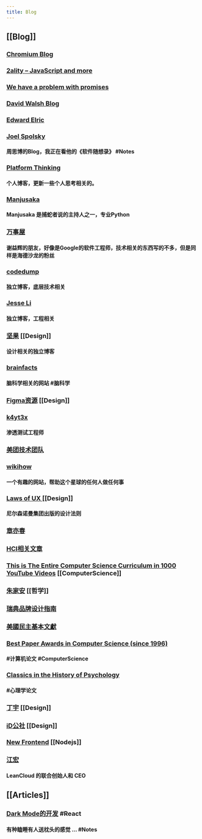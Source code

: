 ```yaml
---
title: Blog
---
```


## [[Blog]]
### [Chromium Blog](https://blog.chromium.org/)
### [2ality – JavaScript and more](https://2ality.com/)
### [We have a problem with promises](https://pouchdb.com/2015/05/18/we-have-a-problem-with-promises.html)
### [David Walsh Blog ](https://davidwalsh.name/)
### [Edward Elric](https://edward40.com/)
### [Joel Spolsky](https://www.joelonsoftware.com/)
#### 周思博的Blog，我正在看他的《软件随想录》 #Notes
### [Platform Thinking](https://pt.plus/)
#### 个人博客，更新一些个人思考相关的。
### [Manjusaka](https://manjusaka.itscoder.com/)
#### Manjusaka 是捕蛇者说的主持人之一，专业Python
### [万事屋](https://tcya.xyz/)
#### 谢益辉的朋友，好像是Google的软件工程师，技术相关的东西写的不多，但是同样是海德沙龙的粉丝
### [codedump](https://www.codedump.info/)
#### 独立博客，底层技术相关
### [Jesse Li](https://blog.jse.li/)
#### 独立博客，工程相关
### [坚果](https://pandaqr.github.io/) [[Design]]
#### 设计相关的独立博客
### [brainfacts](https://www.brainfacts.org/)
#### 脑科学相关的网站 #脑科学
### [Figma资源](https://figma.cool/) [[Design]]
### [k4yt3x](https://k4yt3x.com/about/)
#### 渗透测试工程师
### [美团技术团队](https://tech.meituan.com/)
### [wikihow](https://zh.wikihow.com/%E9%A6%96%E9%A1%B5)
#### 一个有趣的网站，帮助这个星球的任何人做任何事
### [Laws of UX ](https://lawsofux.com/) [[Design]]
#### 尼尔森诺曼集团出版的设计法则
### [章亦春](https://blog.openresty.com.cn/cn/authors/%E7%AB%A0%E4%BA%A6%E6%98%A5/)
### [HCI相关文章](https://www.douban.com/group/topic/121060767/?dt_dapp=1)
### [This is The Entire Computer Science Curriculum in 1000 YouTube Videos](https://laconicml.com/computer-science-curriculum-youtube-videos/) [[ComputerScience]]
### [朱家安](https://intersection.tw/%E6%88%91%E6%BC%B8%E6%BC%B8%E4%B8%8D%E4%BF%A1%E4%BB%BB-ux-%E7%9A%84%E5%8E%9F%E5%9B%A0-c9ea15dd2ca7) [[哲学]]
### [瑞典品牌设计指南](https://identity.sweden.se/en)
### [美國民主基本文獻](https://web-archive-2017.ait.org.tw/infousa/zhtw/PUBS/BasicReadings/demo.htm)
### [Best Paper Awards in Computer Science (since 1996)](https://jeffhuang.com/best_paper_awards/)
#### #计算机论文 #ComputerScience
### [Classics in the History of Psychology](http://psychclassics.yorku.ca/topic.htm#cognition)
#### #心理学论文
### [丁宇](https://dingyu.me/blog/) [[Design]]
### [iD公社](http://www.hi-id.com/) [[Design]]
### [New Frontend](https://nextfe.com/) [[Nodejs]]
### [江宏](https://1byte.io/)
#### LeanCloud 的联合创始人和 CEO
## [[Articles]]
### [Dark Mode的开发](https://edward40.com/a-guide-to-building-a-personal-website-with-gatsby)  #React
#### 有种瞌睡有人送枕头的感觉 ...  #Notes

